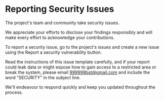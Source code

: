# **Reporting Security Issues**

The project's team and community take security issues.

We appreciate your efforts to disclose your findings responsibly and will make every effort to acknowledge your contributions.

To report a security issue, go to the project's issues and create a new issue using the Report a security vulnerability button.

Read the instructions of this issue template carefully, and if your report could leak data or might expose how to gain access to a restricted area or break the system, please email 999999bst@gmail.com and include the word "SECURITY" in the subject line.

We'll endeavour to respond quickly and keep you updated throughout the process.
